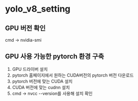 # yolo_v8_setting

## GPU 버전 확인
cmd -> nvidia-smi

## GPU 사용 가능한 pytorch 환경 구축
1) GPU 드라이버 설치
2) pytorch 홈페이지에서 원하는 CUDA버전의 pytorch 버전 다운로드
3) pytorch 버전에 맞는 CUDA 설치
4) CUDA 버전에 맞는 cudnn 설치
5) cmd -> nvcc --version를 사용해 설치 확인

